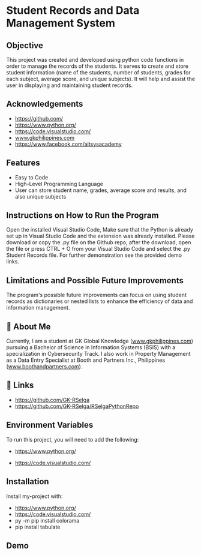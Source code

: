 
# Student Records and Data Management System


## Objective
This project was created and developed using python code functions in order to manage the records of the students. It serves to create and store student information (name of the students, number of students, grades for each subject, average score, and unique subjects). It will help and assist the user in displaying and maintaining student records.


## Acknowledgements



- https://github.com/
- https://www.python.org/
- https://code.visualstudio.com/
- www.gkphilippines.com 
- https://www.facebook.com/altsysacademy




## Features

 - Easy to Code
 - High-Level Programming Language
 - User can store student name, grades, average score and results, and also unique subjects

## Instructions on How to Run the Program
Open the installed Visual Studio Code, Make sure that the Python is already set up in Visual Studio Code and the extension was already installed.
Please download or copy the .py file on the Github repo, after the download, open the file or press CTRL + O from your Visual Studio Code and select the .py Student Records file. For further demonstration see the provided demo links.



## Limitations and Possible Future Improvements
The program's possible future improvements can focus on using student records as dictionaries or nested lists to
enhance the efficiency of data and information management.



## 🚀 About Me
Currently, I am a student at GK Global Knowledge (www.gkphilippines.com) pursuing a Bachelor of Science in Information Systems (BSIS) with a specialization in Cybersecurity Track. I also work in Property Management as a Data Entry Specialist at Booth and Partners Inc., Philippines (www.boothandpartners.com).


## 🔗 Links
- https://github.com/GK-RSelga
- https://github.com/GK-RSelga/RSelgaPythonRepo

## Environment Variables

To run this project, you will need to add the following:

- https://www.python.org/

- https://code.visualstudio.com/



## Installation

Install my-project with:

 - https://www.python.org/
 - https://code.visualstudio.com/
 - py -m pip install colorama
 - pip install tabulate



    
## Demo


